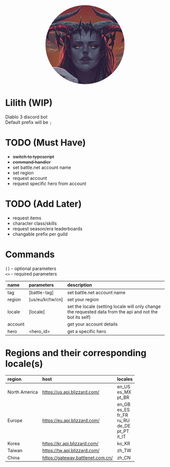 <div align="center">
    <img height="250" src="./assets/avatar-980x980.jpg" style="border-radius: 50%;">
</div>

# Lilith (WIP)
Diablo 3 discord bot \
Default prefix will be `;`

# TODO (Must Have)
- ~~switch to typescript~~
- ~~command handler~~
- set battle.net account name
- set region
- request account
- request specific hero from account

# TODO (Add Later)
- request items
- character class/skills
- request season/era leaderboards
- changable prefix per guild

# Commands
`[]` - optional parameters \
`<>` - required parameters

| name | parameters | description |
|:-|:-|:-|
| tag | [battle-tag] | set battle.net account name |
| region | [us/eu/kr/tw/cn] | set your region |
| locale | [locale] | set the locale (setting locale will only change the requested data from the api and not the bot its self) |
| account || get your account details |
| hero | <hero_id> | get a specific hero |

# Regions and their corresponding locale(s)
| region | host | locales |
|:-|:-|:-|
| North America | https://us.api.blizzard.com/ | en_US <br> es_MX <br> pt_BR |
| Europe | https://eu.api.blizzard.com/ | en_GB <br> es_ES <br> fr_FR <br> ru_RU <br> de_DE <br> pt_PT <br> it_IT |
| Korea | https://kr.api.blizzard.com/ | ko_KR |
| Taiwan | https://tw.api.blizzard.com/ | zh_TW |
| China | https://gateway.battlenet.com.cn/ | zh_CN |
